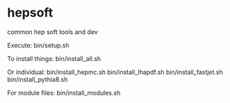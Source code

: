 # hepsoft
common hep soft tools and dev

Execute:
bin/setup.sh

To install things:
bin/install_all.sh

Or individual:
bin/install_hepmc.sh
bin/install_lhapdf.sh
bin/install_fastjet.sh
bin/install_pythia8.sh

For module files:
bin/install_modules.sh
